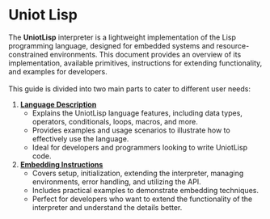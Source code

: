 # Uniot Lisp

The **UniotLisp** interpreter is a lightweight implementation of the Lisp programming language, designed for embedded systems and resource-constrained environments. This document provides an overview of its implementation, available primitives, instructions for extending functionality, and examples for developers.\
\
This guide is divided into two main parts to cater to different user needs:

1. [**Language Description**](language-description.md)
   * Explains the UniotLisp language features, including data types, operators, conditionals, loops, macros, and more.
   * Provides examples and usage scenarios to illustrate how to effectively use the language.
   * Ideal for developers and programmers looking to write UniotLisp code.
2. [**Embedding Instructions**](embedding-instructions.md)
   * Covers setup, initialization, extending the interpreter, managing environments, error handling, and utilizing the API.
   * Includes practical examples to demonstrate embedding techniques.
   * Perfect for developers who want to extend the functionality of the interpreter and understand the details better.
